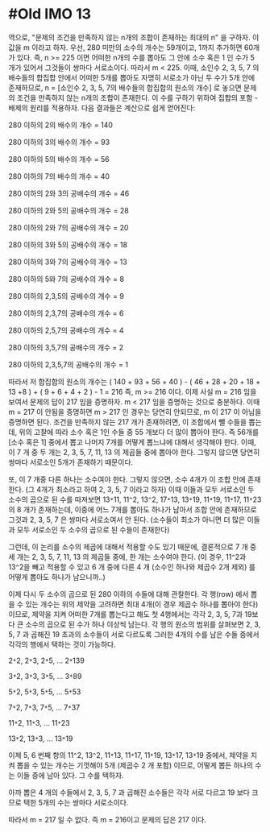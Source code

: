 # #Old IMO 13 #

역으로, "문제의 조건을 만족하지 않는 n개의 조합이 존재하는 최대의 n" 을 구하자. 이 값을 m 이라고 하자.
우선, 280 미만의 소수의 개수는 59개이고, 1까지 추가하면 60개가 있다.
즉, n >= 225 이면 어떠한 n개의 수를 뽑아도 그 안에 소수 혹은 1 인 수가 5 개가 있어서 그것들이 쌍마다 서로소이다. 따라서 m < 225.
이때, 소인수 2, 3, 5, 7 의 배수들의 합집합 안에서 어떠한 5개를 뽑아도 자명히 서로소가 아닌 두 수가 5개 안에 존재하므로,
n = [소인수 2, 3, 5, 7의 배수들의 합집합의 원소의 개수] 로 놓으면 문제의 조건을 만족하지 않는 n개의 조합이 존재한다.
이 수를 구하기 위하여 집합의 포함 - 배제의 원리를 적용하자. 다음 결과들은 계산으로 쉽게 얻어진다:

280 이하의 2의 배수의 개수 = 140

280 이하의 3의 배수의 개수 = 93

280 이하의 5의 배수의 개수 = 56

280 이하의 7의 배수의 개수 = 40

280 이하의 2와 3의 공배수의 개수 = 46

280 이하의 2와 5의 공배수의 개수 = 28

280 이하의 2와 7의 공배수의 개수 = 20

280 이하의 3와 5의 공배수의 개수 = 18

280 이하의 3와 7의 공배수의 개수 = 13

280 이하의 5와 7의 공배수의 개수 = 8

280 이하의 2,3,5의 공배수의 개수 = 9

280 이하의 2,3,7의 공배수의 개수 = 6

280 이하의 2,5,7의 공배수의 개수 = 4

280 이하의 3,5,7의 공배수의 개수 = 2

280 이하의 2,3,5,7의 공배수의 개수 = 1

따라서 저 합집합의 원소의 개수는 ( 140 + 93 + 56 + 40 ) - ( 46 + 28 + 20 + 18 + 13 +8 ) + ( 9 + 6 + 4 + 2 ) - 1 = 216
즉, m >= 216 이다. 이제 사실 m = 216 임을 보여서 문제의 답이 217 임을 증명하자. m < 217 임을 증명하는 것으로 충분하다. 이때 m = 217 이 안됨을
증명하면 m > 217 인 경우는 당연히 안되므로, m 이 217 이 아님을 증명하면 된다. 
조건을 만족하지 않는 217 개가 존재하려면, 이 조합에서 뺄 수들을 뽑는데, 위의 고찰에 따라 소수 혹은 1인 수들 중 55 개보다 더 많이 뽑아야 한다. 즉 56개를 [소수 혹은 1]
중에서 뽑고 나머지 7개를 어떻게 뽑느냐에 대해서 생각해야 한다. 이때, 이 7 개 중 두 개는 2, 3, 5, 7, 11, 13 의 제곱들 중에 뽑아야 한다.
그렇지 않으면 당연히 쌍마다 서로소인 5개가 존재하기 때문이다.

또, 이 7 개중 다른 하나는 소수여야 한다. 그렇지 않으면, 소수 4개가 이 조합
안에 존재한다. (그 4개가 최소라고 하여 2, 3, 5, 7 이라고 하자) 이때 이들과 모두 서로소인 두 소수의 곱으로 된 수를 따져보면
13`*`11, 11`^`2, 13`^`2, 17`*`13, 13`*`19, 11`*`19, 11`*`17, 11`*`23 의 8 개가 존재하는데, 이중에 어느 7개를 뽑아도 하나가 남아서 조합 안에 존재하므로 그것과
2, 3, 5, 7 은 쌍마다 서로소여서 안 된다. (소수들이 최소가 아니면 더 많은 이들과 모두 서로소인 두 소수의 곱으로 된 수들이 존재한다)  

그런데, 이 논리를 소수의 제곱에 대해서 적용할 수도 있기 때문에, 결론적으로 7 개 중 세 개는 2, 3, 5, 7, 11, 13 의 제곱들 중에, 한 개는 소수여야 한다.
(이 경우, 11`^`2과 13`^`2을 빼고 적용할 수 있고 6 개 중에 다른 4 개 (소수인 하나와 제곱수 2개 제외) 를 어떻게 뽑아도 하나가 남으니까..)

이제 다시 두 소수의 곱으로 된 280 이하의 수들에 대해 관찰한다. 각 행(row) 에서 뽑을 수 있는 개수는 위의 제약을 고려하면 최대 4개(이 경우
제곱수 하나를 뽑아야 한다)이므로,
제약을 지켜 어떠한 7개를 뽑는다고 해도 첫 4행에서는 각각 2, 3, 5, 7과 19보다 큰 소수의 곱으로 된 수가 하나 이상씩 남는다. 각 행의
원소의 범위를 살펴보면 2, 3, 5, 7 과 곱해진 19 초과의 소수들이 서로 다르도록 그러한 4개의 수를
남은 수들 중에서 각각의 행에서 택하는 것이 가능하다.

2`*`2, 2`*`3, 2`*`5, ... 2`*`139

3`*`2, 3`*`3, 3`*`5, ... 3`*`89

5`*`2, 5`*`3, 5`*`5, ... 5`*`53

7`*`2, 7`*`3, 7`*`5, ... 7`*`37

11`*`2, 11`*`3, ... 11`*`23

13`*`2, 13`*`3, ... 13`*`19

이제 5, 6 번째 항의 11`^`2, 13`^`2, 11`*`13, 11`*`17, 11`*`19, 13`*`17, 13`*`19 중에서, 제약을 지켜 뽑을 수 있는 개수는
기껏해야 5개 (제곱수 2 개 포함) 이므로, 어떻게 뽑든 하나의 수는 이들 중에 남아 있다. 그 수를 택하자.

아까 뽑은 4 개의 수들에서 2, 3, 5, 7 과 곱해진 소수들은 각각 서로 다르고 19 보다 크므로 택한 5개의 수는 쌍마다 서로소이다. 

따라서 m = 217 일 수 없다. 즉 m = 216이고 문제의 답은 217 이다.


